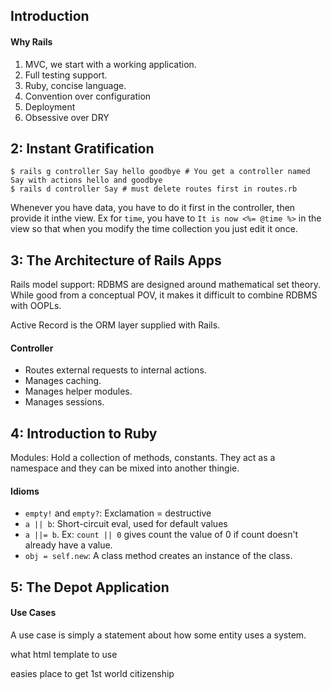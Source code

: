 ## Introduction

#### Why Rails
1. MVC, we start with a working application.
2. Full testing support.
3. Ruby, concise language.
4. Convention over configuration
5. Deployment
6. Obsessive over DRY

## 2: Instant Gratification

	$ rails g controller Say hello goodbye # You get a controller named Say with actions hello and goodbye
	$ rails d controller Say # must delete routes first in routes.rb

Whenever you have data, you have to do it first in the controller, then provide it inthe view. Ex for `time`, you have to `It is now <%= @time %>` in the view so that when you modify the time collection you just edit it once.

## 3: The Architecture of Rails Apps

Rails model support: RDBMS are designed around mathematical set theory. While good from a conceptual POV, it makes it difficult to combine RDBMS with OOPLs.

Active Record is the ORM layer supplied with Rails.

#### Controller
- Routes external requests to internal actions.
- Manages caching.
- Manages helper modules.
- Manages sessions.

## 4: Introduction to Ruby

Modules: Hold a collection of methods, constants. They act as a namespace and they can be mixed into another thingie.

#### Idioms

- `empty!` and `empty?`: Exclamation = destructive
- `a || b`: Short-circuit eval, used for default values
- `a ||= b`. Ex: `count || 0` gives count the value of 0 if count doesn't already have a value.
- `obj = self.new`: A class method creates an instance of the class.

## 5: The Depot Application

#### Use Cases

A use case is simply a statement about how some entity uses a system.





what html template to use

easies place to get 1st world citizenship
